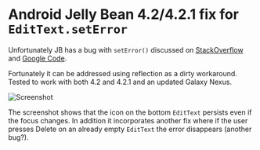Android Jelly Bean 4.2/4.2.1 fix for `EditText.setError`
=================

Unfortunately JB has a bug with `setError()` discussed on [StackOverflow](http://stackoverflow.com/questions/13756978/android-os-bug-with-some-devices-running-jelly-bean-4-2-1-textview-seterrorch) and [Google Code](http://code.google.com/p/android/issues/detail?id=40417).

Fortunately it can be addressed using reflection as a dirty workaround. Tested to work with both 4.2 and 4.2.1 and an updated Galaxy Nexus.

![Screenshot](http://i.stack.imgur.com/WSMhR.png)

The screenshot shows that the icon on the bottom `EditText` persists even if the focus changes. In addition it incorporates another fix where if the user presses Delete on an already empty `EditText` the error disappears (another bug?).

